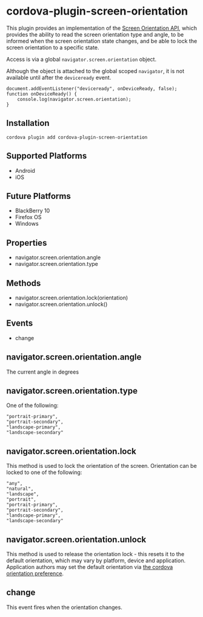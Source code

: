 <!---
# license: Licensed to the Apache Software Foundation (ASF) under one
#         or more contributor license agreements.  See the NOTICE file
#         distributed with this work for additional information
#         regarding copyright ownership.  The ASF licenses this file
#         to you under the Apache License, Version 2.0 (the
#         "License"); you may not use this file except in compliance
#         with the License.  You may obtain a copy of the License at
#
#           http://www.apache.org/licenses/LICENSE-2.0
#
#         Unless required by applicable law or agreed to in writing,
#         software distributed under the License is distributed on an
#         "AS IS" BASIS, WITHOUT WARRANTIES OR CONDITIONS OF ANY
#         KIND, either express or implied.  See the License for the
#         specific language governing permissions and limitations
#         under the License.
-->

# cordova-plugin-screen-orientation

This plugin provides an implementation of the [Screen Orientation API](http://www.w3.org/TR/2015/WD-screen-orientation-20150428/), which provides the ability to read the screen orientation type and angle, to be informed when the screen orientation state changes, and be able to lock the screen orientation to a specific state.

Access is via a global `navigator.screen.orientation` object.

Although the object is attached to the global scoped `navigator`, it is not available until after the `deviceready` event.

    document.addEventListener("deviceready", onDeviceReady, false);
    function onDeviceReady() {
        console.log(navigator.screen.orientation);
    }

## Installation

    cordova plugin add cordova-plugin-screen-orientation

## Supported Platforms

- Android
- iOS

## Future Platforms

- BlackBerry 10
- Firefox OS
- Windows

## Properties

- navigator.screen.orientation.angle
- navigator.screen.orientation.type

## Methods

- navigator.screen.orientation.lock(orientation)
- navigator.screen.orientation.unlock()

## Events

- change

## navigator.screen.orientation.angle

The current angle in degrees

## navigator.screen.orientation.type

One of the following:

    "portrait-primary",
    "portrait-secondary",
    "landscape-primary",
    "landscape-secondary"

## navigator.screen.orientation.lock

This method is used to lock the orientation of the screen.
Orientation can be locked to one of the following:

    "any",
    "natural",
    "landscape",
    "portrait",
    "portrait-primary",
    "portrait-secondary",
    "landscape-primary",
    "landscape-secondary"

## navigator.screen.orientation.unlock

This method is used to release the orientation lock - this resets it to the default orientation, which may vary by platform, device and application.  Application authors may set the default orientation via [the cordova orientation preference](https://cordova.apache.org/docs/en/edge/config_ref_index.md.html#The%20config.xml%20File_multi_platform_preferences).

## change

This event fires when the orientation changes.
